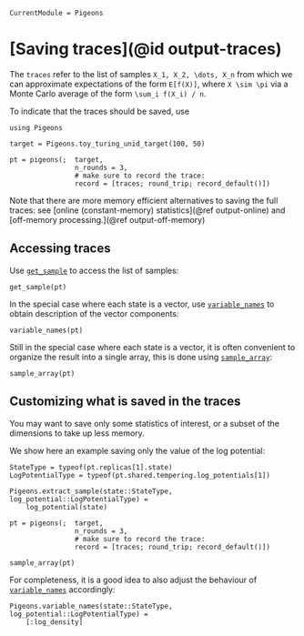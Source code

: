 ```@meta
CurrentModule = Pigeons
```

# [Saving traces](@id output-traces)

The `traces` refer to the list of samples ``X_1, X_2, \dots, X_n``
from which we can approximate expectations of the form 
``E[f(X)]``, where ``X \sim \pi`` via 
a Monte Carlo average of the form ``\sum_i f(X_i) / n``. 

To indicate that the traces should be saved, use

```@example record-traces
using Pigeons 

target = Pigeons.toy_turing_unid_target(100, 50)

pt = pigeons(;  target, 
                n_rounds = 3,
                # make sure to record the trace:
                record = [traces; round_trip; record_default()])
```

Note that there are more memory efficient alternatives 
to saving the full traces: see 
[online (constant-memory) statistics](@ref output-online) and
[off-memory processing.](@ref output-off-memory)


## Accessing traces 

Use [`get_sample`](@ref) to access the list of samples:

```@example record-traces
get_sample(pt)
```

In the special case where each state is a vector, use 
[`variable_names`](@ref) to obtain description of the 
vector components:

```@example record-traces
variable_names(pt)
```

Still in the special case where each state is a vector, 
it is often convenient to organize the result into a single 
array, this is done using [`sample_array`](@ref):

```@example record-traces
sample_array(pt)
```


## Customizing what is saved in the traces 

You may want to save only some statistics of interest, or a subset of the dimensions to 
take up less memory. 

We show here an example saving only the 
value of the log potential:

```@example record-traces
StateType = typeof(pt.replicas[1].state) 
LogPotentialType = typeof(pt.shared.tempering.log_potentials[1]) 

Pigeons.extract_sample(state::StateType, log_potential::LogPotentialType) = 
    log_potential(state)

pt = pigeons(;  target, 
                n_rounds = 3,
                # make sure to record the trace:
                record = [traces; round_trip; record_default()])

sample_array(pt)
```

For completeness, it is a good idea to also adjust the behaviour 
of [`variable_names`](@ref) accordingly:

```@example record-traces
Pigeons.variable_names(state::StateType, log_potential::LogPotentialType) = 
    [:log_density]
```
